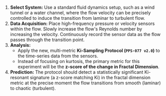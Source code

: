 1.  **Select System:** Use a standard fluid dynamics setup, such as a wind tunnel or a water channel, where the flow velocity can be precisely controlled to induce the transition from laminar to turbulent flow.
2.  **Data Acquisition:** Place high-frequency pressure or velocity sensors within the flow. Slowly increase the flow's Reynolds number by increasing the velocity. Continuously record the sensor data as the flow passes through the transition point.
3.  **Analysis:**
    * Apply the new, multi-metric **Ki-Sampling Protocol (`PPS-077 v2.0`)** to the time-series data from the sensors.
    * Instead of focusing on kurtosis, the primary metric for this experiment will be the **z-score of the change in Fractal Dimension**.
4.  **Prediction:** The protocol should detect a statistically significant Ki-resonant signature (a z-score matching Ki) in the fractal dimension metric at the precise moment the flow transitions from smooth (laminar) to chaotic (turbulent).